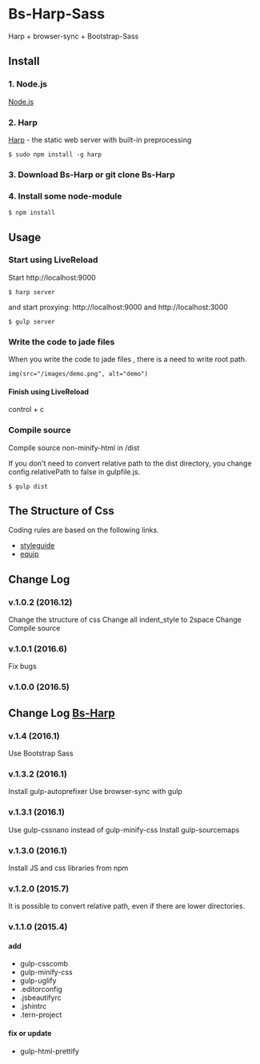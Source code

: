 # Bs-Harp-Sass

Harp + browser-sync + Bootstrap-Sass

## Install

### 1. Node.js

[Node.js](http://nodejs.org/)

### 2. Harp

[Harp](http://harpjs.com/) - the static web server with built-in preprocessing
```
$ sudo npm install -g harp
```

### 3. Download Bs-Harp or git clone Bs-Harp

### 4. Install some node-module
```
$ npm install
```

## Usage

### Start using LiveReload

Start http://localhost:9000

```
$ harp server
```

and start proxying: http://localhost:9000 and http://localhost:3000

```
$ gulp server
```

### Write the code to jade files

When you write the code to jade files , there is a need to write root path.

```index.jade
img(src="/images/demo.png", alt="demo")
```

#### Finish using LiveReload

control + c

### Compile source

Compile source non-minify-html in /dist

If you don't need to convert relative path to the dist directory, you change config.relativePath to false in gulpfile.js.

```
$ gulp dist
```

## The Structure of Css

Coding rules are based on the following links.

- [styleguide](https://github.com/manabuyasuda/styleguide)
- [equip](https://github.com/manabuyasuda/equip)

## Change Log
### v.1.0.2 (2016.12)
Change the structure of css
Change all indent_style to 2space
Change Compile source

### v.1.0.1 (2016.6)
Fix bugs

### v.1.0.0 (2016.5)


## Change Log [Bs-Harp](https://github.com/kozaru/bs-harp)

### v.1.4 (2016.1)
Use Bootstrap Sass

### v.1.3.2 (2016.1)
Install gulp-autoprefixer
Use browser-sync with gulp

### v.1.3.1 (2016.1)

Use gulp-cssnano instead of gulp-minify-css
Install gulp-sourcemaps

### v.1.3.0 (2016.1)

Install JS and css libraries from npm

### v.1.2.0 (2015.7)

It is possible to convert relative path, even if there are lower directories.

### v.1.1.0 (2015.4)

#### add
- gulp-csscomb
- gulp-minify-css
- gulp-uglify
- .editorconfig
- .jsbeautifyrc
- .jshintrc
- .tern-project

#### fix or update
- gulp-html-prettify
